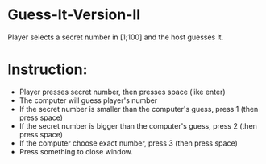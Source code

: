 # Guess-It-Version-II

Player selects a secret number in [1;100] and the host guesses it.

# Instruction:

- Player presses secret number, then presses space (like enter)
- The computer will guess player's number
- If the secret number is smaller than the computer's guess, press 1 (then press space)
- If the secret number is bigger than the computer's guess, press 2 (then press space)
- If the computer choose exact number, press 3 (then press space)
- Press something to close window.
